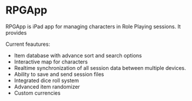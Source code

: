# RPGApp 

RPGApp is iPad app for managing characters in Role Playing sessions. It provides 

Current feautures:

- Item database with advance sort and search options
- Interactive map for characters
- Realtime synchronization of all session data between multiple devices.
- Ability to save and send session files 
- Integrated dice roll system
- Advanced item randomizer
- Custom currencies 

